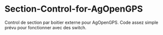 # Section-Control-for-AgOpenGPS

Control de section par boitier externe pour AgOpenGPS. Code assez simple prévu pour fonctionner avec des switch.
